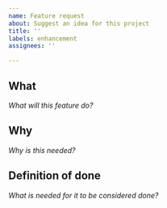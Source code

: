 ```yaml
---
name: Feature request
about: Suggest an idea for this project
title: ''
labels: enhancement
assignees: ''

---
```


## What
*What will this feature do?*

## Why
*Why is this needed?*

## Definition of done
*What is needed for it to be considered done?*
